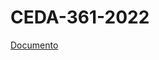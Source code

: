 # CEDA-361-2022

[Documento](https://raw.githubusercontent.com/aseic/assets/master/revision_curricular/docs/ceda_361_2022/ceda_361_2022.pdf)
